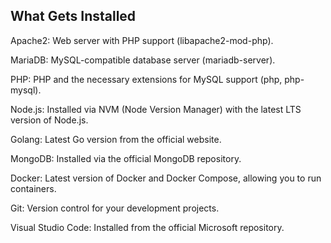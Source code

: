 ## What Gets Installed
Apache2: Web server with PHP support (libapache2-mod-php).

MariaDB: MySQL-compatible database server (mariadb-server).

PHP: PHP and the necessary extensions for MySQL support (php, php-mysql).

Node.js: Installed via NVM (Node Version Manager) with the latest LTS version of Node.js.

Golang: Latest Go version from the official website.

MongoDB: Installed via the official MongoDB repository.

Docker: Latest version of Docker and Docker Compose, allowing you to run containers.

Git: Version control for your development projects.

Visual Studio Code: Installed from the official Microsoft repository.
